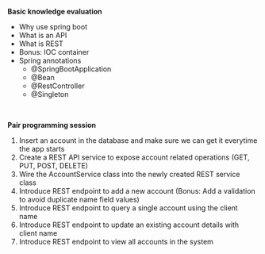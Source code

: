 **Basic knowledge evaluation**


* Why use spring boot
* What is an API
* What is REST
* Bonus: IOC container
* Spring annotations
  * @SpringBootApplication
  * @Bean
  * @RestController
  * @Singleton

<br>

**Pair programming session**

1. Insert an account in the database and make sure we can get it everytime the app starts
2. Create a REST API service to expose account related operations (GET, PUT, POST, DELETE)
3. Wire the AccountService class into the newly created REST service class
4. Introduce REST endpoint to add a new account (Bonus: Add a validation to avoid duplicate name field values)
5. Introduce REST endpoint to query a single account using the client name
6. Introduce REST endpoint to update an existing account details with client name
7. Introduce REST endpoint to view all accounts in the system
